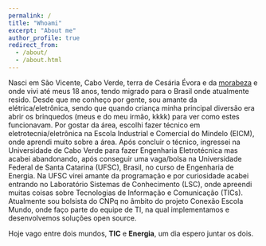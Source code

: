 ```yaml
---
permalink: /
title: "Whoami"
excerpt: "About me"
author_profile: true
redirect_from: 
  - /about/
  - /about.html
---
```


  Nasci em São Vicente, Cabo Verde, terra de Cesária Évora e da [morabeza][1] e onde vivi até meus 18 anos, tendo migrado para o Brasil onde atualmente resido. Desde que me conheço por gente, sou amante da elétrica/eletrônica, sendo que quando criança minha principal diversão era abrir os brinquedos (meus e do meu irmão, kkkk) para ver como estes funcionavam. Por gostar da área, escolhi fazer técnico em eletrotecnia/eletrônica na Escola Industrial e Comercial do Mindelo (EICM), onde aprendi muito sobre a área. Após concluir o técnico, ingressei na Universidade de Cabo Verde para fazer Engenharia Eletrotécnica mas acabei abandonando, após conseguir uma vaga/bolsa  na  Universidade Federal de Santa Catarina (UFSC), Brasil, no curso  de Engenharia de Energia. Na UFSC virei amante da programação e por curiosidade acabei entrando no Laboratório Sistemas de Conhecimento (LSC), onde apreendi muitas coisas sobre Tecnologias de Informação e Comunicação (TICs). Atualmente sou bolsista do CNPq no âmbito do projeto Conexão Escola Mundo, onde faço parte do equipe de TI, na qual implementamos e  desenvolvemos soluções open source.

  Hoje vago entre dois mundos, **TIC** e  **Energia**, um dia espero juntar os dois.

  [1]:https://ciberduvidas.iscte-iul.pt/consultorio/perguntas/o-regionalismo-morabeza-cabo-verde/24609